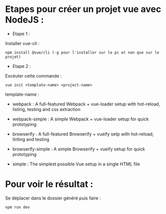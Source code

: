 # Etapes pour créer un projet vue avec NodeJS :

* Etape 1 :

Installer vue-cli :

    npm install @vue/cli (-g pour l'installer sur le pc et non que sur le projet)

* Etape 2 :

Excéuter cette commande : 

    vue init <template-name> <project-name>

template-name :

- webpack : A full-featured Webpack + vue-loader setup with hot-reload, listing, testing and css extraction

- webpack-simple : A simple Webpack + vue-loader setup for quick prototyping

- browserify : A full-featured Browserify + vueify setp with hot-reload, linting and testing

- browserify-simple : A  simple Browserify + vueify setup for quick prototyping

- simple : The simplest possible Vue setup in a single HTML file


# Pour voir le résultat :

Se déplacer dans le dossier <project-name> généré puis faire :

    npm run dev
